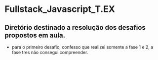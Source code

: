 # Fullstack_Javascript_T.EX
## Diretório destinado a resolução dos desafios propostos em aula.
- para o primeiro desafio, confesso que realizei somente a fase 1 e 2, a fase tres não consegui compreender.
